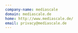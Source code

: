 ```yaml
---
company-name: mediascale
domain: mediascale.de
home: http://www.mediascale.de/
email: privacy@mediascale.de
---
```




